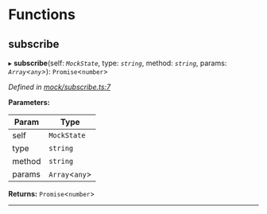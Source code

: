 

# Functions

<a id="subscribe"></a>

##  subscribe

▸ **subscribe**(self: *`MockState`*, type: *`string`*, method: *`string`*, params: *`Array`<`any`>*): `Promise`<`number`>

*Defined in [mock/subscribe.ts:7](https://github.com/polkadot-js/api/blob/7bc8386/packages/rpc-provider/src/mock/subscribe.ts#L7)*

**Parameters:**

| Param | Type |
| ------ | ------ |
| self | `MockState` |
| type | `string` |
| method | `string` |
| params | `Array`<`any`> |

**Returns:** `Promise`<`number`>

___

